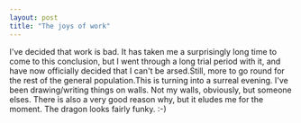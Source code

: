 ```yaml
---
layout: post
title: "The joys of work"
---
```

I've decided that work is bad. It has taken me a surprisingly long time to
come to this conclusion, but I went through a long trial period with it, and
have now officially decided that I can't be arsed.Still, more to go round for
the rest of the general population.This is turning into a surreal evening.
I've been drawing/writing things on walls. Not my walls, obviously, but
someone elses. There is also a very good reason why, but it eludes me for the
moment. The dragon looks fairly funky. :-)
